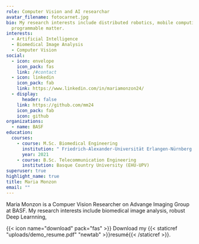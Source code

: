 ```yaml
---
role: Computer Vision and AI researchar
avatar_filename: fotocarnet.jpg
bio: My research interests include distributed robotics, mobile computing and
  programmable matter.
interests:
  - Artificial Intelligence
  - Biomedical Image Analysis
  - Computer Vision
social:
  - icon: envelope
    icon_pack: fas
    link: /#contact
  - icon: linkedin
    icon_pack: fab
    link: https://www.linkedin.com/in/mariamonzon24/
  - display:
      header: false
    link: https://github.com/mm24
    icon_pack: fab
    icon: github
organizations:
  - name: BASF
education:
  courses:
    - course: M.Sc. Biomedical Engineering
      institution: " Friedrich-Alexander-Universität Erlangen-Nürnberg (FAU)"
      year: 2021
    - course: B.Sc. Telecommunication Engineering
      institution: Basque Country University (EHU-UPV)
superuser: true
highlight_name: true
title: Maria Monzon
email: ""
---
```

Maria Monzon is a Compuer Vision Researcher on Advange Imaging Group at BASF. My research interests include biomedical image analysis, robust Deep Learnning, 



{{< icon name="download" pack="fas" >}} Download my {{< staticref "uploads/demo_resume.pdf" "newtab" >}}resumé{{< /staticref >}}.